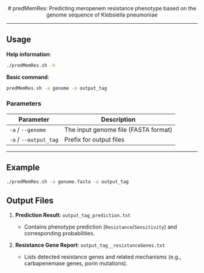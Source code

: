 <center>
# predMemRes: Predicting meropenem resistance phenotype based on the genome sequence of Klebsiella pneumoniae
</center>

---

## Usage
**Help information**:  
```bash
./predMemRes.sh -h
```

**Basic command**:  
```bash
predMemRes.sh -a genome -o output_tag
```

### Parameters
| Parameter           | Description                          |
|---------------------|--------------------------------------|
| `-a` / `--genome`   | The input genome file (FASTA format) |
| `-o` / `--output_tag` | Prefix for output files             |

---

## Example
```bash
./predMemRes.sh -a genome.fasta -o output_tag
```


## Output Files
1. **Prediction Result**: `output_tag_prediction.txt`  
   - Contains phenotype prediction (`Resistance`/`Sensitivity`) and corresponding probabilities.

2. **Resistance Gene Report**: `output_tag__resistanceGenes.txt`  
   - Lists detected resistance genes and related mechanisms (e.g., carbapenemase genes, porin mutations).

